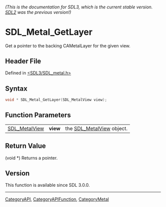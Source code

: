 ###### (This is the documentation for SDL3, which is the current stable version. [SDL2](https://wiki.libsdl.org/SDL2/) was the previous version!)
# SDL_Metal_GetLayer

Get a pointer to the backing CAMetalLayer for the given view.

## Header File

Defined in [<SDL3/SDL_metal.h>](https://github.com/libsdl-org/SDL/blob/main/include/SDL3/SDL_metal.h)

## Syntax

```c
void * SDL_Metal_GetLayer(SDL_MetalView view);
```

## Function Parameters

|                                |          |                                            |
| ------------------------------ | -------- | ------------------------------------------ |
| [SDL_MetalView](SDL_MetalView) | **view** | the [SDL_MetalView](SDL_MetalView) object. |

## Return Value

(void *) Returns a pointer.

## Version

This function is available since SDL 3.0.0.

----
[CategoryAPI](CategoryAPI), [CategoryAPIFunction](CategoryAPIFunction), [CategoryMetal](CategoryMetal)

